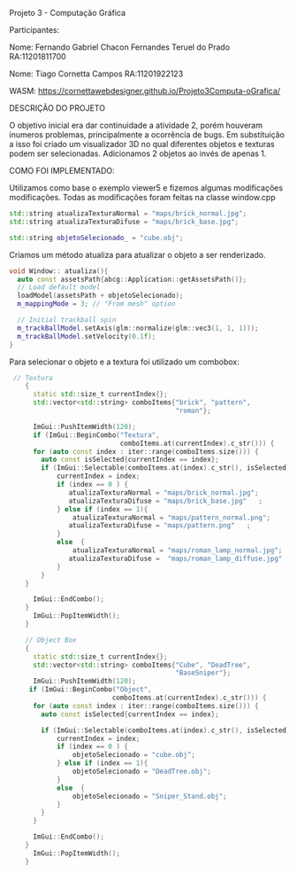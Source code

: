 Projeto 3 - Computação Gráfica

Participantes:

Nome: Fernando Gabriel Chacon Fernandes Teruel do Prado RA:11201811700

Nome: Tiago Cornetta Campos RA:11201922123

WASM: https://cornettawebdesigner.github.io/Projeto3Computa-oGrafica/

DESCRIÇÃO DO PROJETO

O objetivo inicial era dar continuidade a atividade 2, porém houveram inumeros problemas, principalmente a ocorrência de bugs.
Em substituição a isso foi criado um visualizador 3D no qual diferentes objetos e texturas podem ser selecionadas. Adicionamos 2 objetos ao invés de apenas 1.

COMO FOI IMPLEMENTADO:

Utilizamos como base o exemplo viewer5 e fizemos algumas modificações modificações.
Todas as modificações foram feitas na classe window.cpp

```cpp
std::string atualizaTexturaNormal = "maps/brick_normal.jpg";
std::string atualizaTexturaDifuse = "maps/brick_base.jpg";

std::string objetoSelecionado_ = "cube.obj";
```

Criamos um método atualiza para atualizar o objeto a ser renderizado.

```cpp
void Window:: atualiza(){
  auto const assetsPath{abcg::Application::getAssetsPath()};
  // Load default model
  loadModel(assetsPath + objetoSelecionado);
  m_mappingMode = 3; // "From mesh" option

  // Initial trackball spin
  m_trackBallModel.setAxis(glm::normalize(glm::vec3(1, 1, 1)));
  m_trackBallModel.setVelocity(0.1f);
}
```

Para selecionar o objeto e a textura foi utilizado um combobox:
```cpp
 // Textura
    {
      static std::size_t currentIndex{};
      std::vector<std::string> comboItems{"brick", "pattern",
                                          "roman"};

      ImGui::PushItemWidth(120);
      if (ImGui::BeginCombo("Textura",
                            comboItems.at(currentIndex).c_str())) {
      for (auto const index : iter::range(comboItems.size())) {
        auto const isSelected{currentIndex == index};
        if (ImGui::Selectable(comboItems.at(index).c_str(), isSelected)) {
            currentIndex = index;
            if (index == 0 ) {
               atualizaTexturaNormal = "maps/brick_normal.jpg";
               atualizaTexturaDifuse = "maps/brick_base.jpg"   ;
            } else if (index == 1){
                atualizaTexturaNormal = "maps/pattern_normal.png";
               atualizaTexturaDifuse = "maps/pattern.png"   ;
            }
            else  {
                atualizaTexturaNormal = "maps/roman_lamp_normal.jpg";
               atualizaTexturaDifuse =  "maps/roman_lamp_diffuse.jpg" ;
            }
        }
    }

      ImGui::EndCombo();
    }
      ImGui::PopItemWidth();
    }

    // Object Box
    {
      static std::size_t currentIndex{};
      std::vector<std::string> comboItems{"Cube", "DeadTree",
                                          "BaseSniper"};
      ImGui::PushItemWidth(120);
     if (ImGui::BeginCombo("Object", 
                          comboItems.at(currentIndex).c_str())) {
      for (auto const index : iter::range(comboItems.size())) {
        auto const isSelected{currentIndex == index};

        if (ImGui::Selectable(comboItems.at(index).c_str(), isSelected)) {
            currentIndex = index;
            if (index == 0 ) {
                objetoSelecionado = "cube.obj";
            } else if (index == 1){
                objetoSelecionado = "DeadTree.obj";
            }
            else  {
                objetoSelecionado = "Sniper_Stand.obj";
            }
        }
      }

      ImGui::EndCombo();
    }
      ImGui::PopItemWidth();
    }
```

